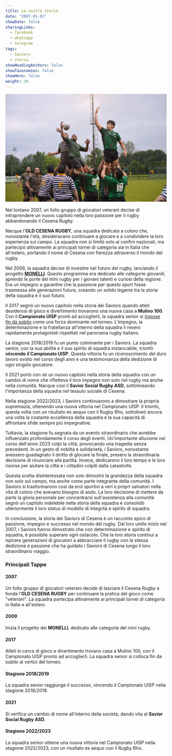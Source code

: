 ```yaml
---
title: La nostra storia
date: "2007-01-01"
showDate: false
sharingLinks:
  - facebook
  - whatsapp
  - telegram
tags:
  - Saviors
  - storia
showHeadingAnchors: false
showTaxonomies: false
showHero: false
weight: 30
---
```


![](./featured.jpg)

Nel lontano 2007, un folto gruppo di giocatori veterani decise di intraprendere un nuovo capitolo nella loro passione per il rugby abbandonando il Cesena Rugby.

Nacque l'**OLD CESENA RUGBY**, una squadra dedicata a coloro che, nonostante l'età, desideravano continuare a giocare e a condividere la loro esperienza sul campo. La squadra non si limitò solo ai confini nazionali, ma partecipò attivamente ai principali tornei di categoria sia in Italia che all'estero, portando il nome di Cesena con fierezza attraverso il mondo del rugby.

Nel 2009, la squadra decise di investire nel futuro del rugby, lanciando il progetto [**MONELLI**](/training-under/). Questo programma era dedicato alle categorie giovanili, aprendo le porte del mini rugby per i giovani talenti e curiosi della regione. Era un impegno a garantire che la passione per questo sport fosse trasmessa alle generazioni future, creando un solido legame tra la storia della squadra e il suo futuro.

Il 2017 segnò un nuovo capitolo nella storia dei Saviors quando atleti desiderosi di gioco e divertimento trovarono una nuova casa a **Mulino 100**.
Con il **Campionato UISP** pronti ad accoglierli, la squadra senior si [impose fin da subito](/posts/palmares/) come una forza dominante nel torneo. L'impegno, la determinazione e la fratellanza all'interno della squadra li resero rapidamente protagonisti rispettati nel panorama rugby italiano.

La stagione 2018/2019 fu un punto culminante per i Saviors. La squadra senior, con la sua abilità e il suo spirito di squadra instancabile, trionfò **vincendo il Campionato UISP**.
Questa vittoria fu un riconoscimento del duro lavoro svolto nel corso degli anni e una testimonianza della dedizione di ogni singolo giocatore.

Il 2021 portò con sé un nuovo capitolo nella storia della squadra con un cambio di nome che rifletteva il loro impegno non solo nel rugby ma anche nella comunità. Nacque così il **Savior Social Rugby ASD**, sottolineando l'importanza della squadra nel tessuto sociale di Cesena.

Nella stagione 2022/2023, i Saviors continuarono a dimostrare la propria supremazia, ottenendo una nuova vittoria nel Campionato UISP. Il trionfo, questa volta con un risultato ex aequo con il Rugby Rho, sottolineò ancora una volta la costante eccellenza della squadra e la sua capacità di affrontare sfide sempre più impegnative.

Tuttavia, la stagione fu segnata da un evento straordinario che avrebbe influenzato profondamente il corso degli eventi. Un'importante alluvione nel corso dell'anno 2023 colpì la città, provocando una tragedia senza precedenti. In un gesto di nobiltà e solidarietà, i Saviors, nonostante avessero guadagnato il diritto di giocare la finale, presero la straordinaria decisione di rinunciare alla partita. Invece, dedicarono il loro tempo e le loro risorse per aiutare la città e i cittadini colpiti dalla catastrofe.

Questa scelta disinteressata non solo dimostrò la grandezza della squadra non solo sul campo, ma anche come parte integrante della comunità. I Saviors si trasformarono così da eroi sportivi a veri e propri salvatori nella vita di coloro che avevano bisogno di aiuto. La loro decisione di mettere da parte la gloria personale per concentrarsi sull'assistenza alla comunità segnò un capitolo indelebile nella storia della squadra e consolidò ulteriormente il loro status di modello di integrità e spirito di squadra.

In conclusione, la storia dei Saviors di Cesena è un racconto epico di passione, impegno e successo nel mondo del rugby. Dal loro umile inizio nel 2007, i Saviors hanno dimostrato che con determinazione e spirito di squadra, è possibile superare ogni ostacolo. Che la loro storia continui a ispirare generazioni di giocatori a abbracciare il rugby con la stessa dedizione e passione che ha guidato i Saviors di Cesena lungo il loro straordinario viaggio.

### Principali Tappe

#### 2007

Un folto gruppo di giocatori veterani decide di lasciare il Cesena Rugby e fonda l'**OLD CESENA RUGBY** per continuare la pratica del gioco come "veterani". La squadra partecipa attivamente ai principali tornei di categoria in Italia e all'estero.

#### 2009

Inizia il progetto dei **MONELLI**, dedicato alle categorie del mini rugby.

#### 2017

Atleti in cerca di gioco e divertimento trovano casa a Mulino 100, con il Campionato UISP pronto ad accoglierli. La squadra senior si colloca fin da subito ai vertici del torneo.

#### Stagione 2018/2019

La squadra senior raggiunge il successo, vincendo il Campionato UISP nella stagione 2018/2019.

#### 2021

Si verifica un cambio di nome all'interno della società, dando vita al **Savior Social Rugby ASD**.

#### Stagione 2022/2023

La squadra senior ottiene una nuova vittoria nel Campionato UISP nella stagione 2022/2023, con un risultato ex aequo con il Rugby Rho.
